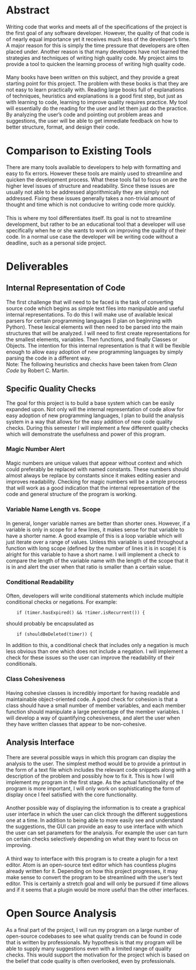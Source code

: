 Abstract
========

#### 

Writing code that works and meets all of the specifications of the
project is the first goal of any software developer. However, the
quality of that code is of nearly equal importance yet it receives much
less of the developer’s time. A major reason for this is simply the time
pressure that developers are often placed under. Another reason is that
many developers have not learned the strategies and techniques of
writing high quality code. My project aims to provide a tool to quicken
the learning process of writing high quality code.

#### 

Many books have been written on this subject, and they provide a great
starting point for this project. The problem with these books is that
they are not easy to learn practically with. Reading large books full of
explanations of techniques, heuristics and explanations is a good first
step, but just as with learning to code, learning to improve quality
requires practice. My tool will essentially do the reading for the user
and let them just do the practice. By analyzing the user’s code and
pointing out problem areas and suggestions, the user will be able to get
immediate feedback on how to better structure, format, and design their
code.

Comparison to Existing Tools
============================

#### 

There are many tools available to developers to help with formatting and
easy to fix errors. However these tools are mainly used to streamline
and quicken the development process. What these tools fail to focus on
are the higher level issues of structure and readability. Since these
issues are usually not able to be addressed algorithmically they are
simply not addressed. Fixing these issues generally takes a non-trivial
amount of thought and time which is not conducive to writing code more
quickly.

#### 

This is where my tool differentiates itself. Its goal is not to
streamline development, but rather to be an educational tool that a
developer will use specifically when he or she wants to work on
improving the quality of their code. In a normal use case the developer
will be writing code without a deadline, such as a personal side
project.

Deliverables
============

Internal Representation of Code
-------------------------------

The first challenge that will need to be faced is the task of converting
source code which begins as simple text files into manipulable and
useful internal representations. To do this I will make use of available
lexical parsers for certain programming languages (I plan on beginning
with Python). These lexical elements will then need to be parsed into
the main structures that will be analyzed. I will need to first create
representations for the smallest elements, variables. Then functions,
and finally Classes or Objects. The intention for this internal
representation is that it will be flexible enough to allow easy adoption
of new programming languages by simply parsing the code in a different
way.\
Note: The following heuristics and checks have been taken from *Clean
Code* by Robert C. Martin.

Specific Quality Checks
-----------------------

The goal for this project is to build a base system which can be easily
expanded upon. Not only will the internal representation of code allow
for easy adoption of new programming languages, I plan to build the
analysis system in a way that allows for the easy addition of new code
quality checks. During this semester I will implement a few different
quality checks which will demonstrate the usefulness and power of this
program.

### Magic Number Alert

#### 

Magic numbers are unique values that appear without context and which
could preferably be replaced with named constants. These numbers should
almost always be replace by constants since it makes editing easier and
improves readability. Checking for magic numbers will be a simple
process that will work as a good indication that the internal
representation of the code and general structure of the program is
working.

### Variable Name Length vs. Scope

#### 

In general, longer variable names are better than shorter ones. However,
if a variable is only in scope for a few lines, it makes sense for that
variable to have a shorter name. A good example of this is a loop
variable which will just iterate over a range of values. Unless this
variable is used throughout a function with long scope (defined by the
number of lines it is in scope) it is alright for this variable to have
a short name. I will implement a check to compare the length of the
variable name with the length of the scope that it is in and alert the
user when that ratio is smaller than a certain value.

### Conditional Readability

#### 

Often, developers will write conditional statements which include
multiple conditional checks or negations. For example:

        if (timer.hasExpired() && !timer.isRecurrent()) {

should probably be encapsulated as

        if (shouldBeDeleted(timer)) {

In addition to this, a conditional check that includes only a negation
is much less obvious than one which does not include a negation. I will
implement a check for these issues so the user can improve the
readability of their conditionals.

### Class Cohesiveness

#### 

Having cohesive classes is incredibly important for having readable and
maintainable object-oriented code. A good check for cohesion is that a
class should have a small number of member variables, and each member
function should manipulate a large percentage of the member variables. I
will develop a way of quantifying cohesiveness, and alert the user when
they have written classes that appear to be non-cohesive.

Analysis Interface
------------------

#### 

There are several possible ways in which this program can display the
analysis to the user. The simplest method would be to provide a printout
in the form of a text file which includes the relevant code snippets
along with a description of the problem and possibly how to fix it. This
is how I will implement my program in the first stage. As the actual
functionality of the program is more important, I will only work on
sophisticating the form of display once I feel satisfied with the core
functionality.

#### 

Another possible way of displaying the information is to create a
graphical user interface in which the user can click through the
different suggestions one at a time. In addition to being able to more
easily see and understand the suggestions, the GUI can provide an easy
to use interface with which the user can set parameters for the
analysis. For example the user can turn on certain checks selectively
depending on what they want to focus on improving.

#### 

A third way to interface with this program is to create a plugin for a
text editor. Atom is an open-source text editor which has countless
plugins already written for it. Depending on how this project
progresses, it may make sense to convert the program to be streamlined
with the user’s text editor. This is certainly a stretch goal and will
only be pursued if time allows and if it seems that a plugin would be
more useful than the other interfaces.

Open Source Analysis
====================

#### 

As a final part of the project, I will run my program on a large number
of open-source codebases to see what quality trends can be found in code
that is written by professionals. My hypothesis is that my program will
be able to supply many suggestions even with a limited range of quality
checks. This would support the motivation for the project which is based
on the belief that code quality is often overlooked, even by
professionals.
